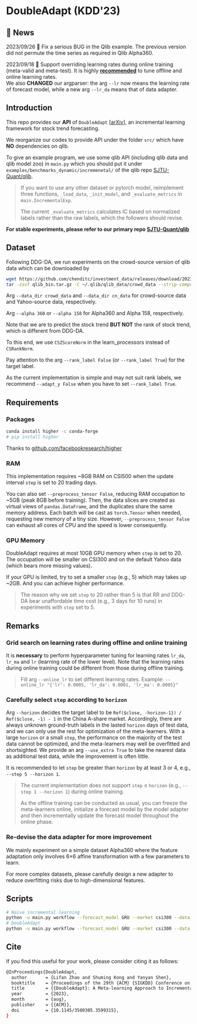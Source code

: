 # DoubleAdapt (KDD'23)

## :newspaper: News
2023/09/26 :hammer: Fix a serious BUG in the Qlib example. 
The previous version did not permute the time series as required in Qlib Alpha360.

2023/09/18 :hammer: Support overriding learning rates during online training (meta-valid and meta-test). 
It is highly [**recommended**](#remarks) to tune offline and online learning rates.  
We also **CHANGED** our argparser: the arg `--lr` now means the learning rate of forecast model, while a new arg `--lr_da` means that of data adapter. 

## Introduction
This repo provides our **API** of `DoubleAdapt` [[arXiv](https://arxiv.org/abs/2306.09862)], an incremental learning framework for stock trend forecasting.

We reorganize our codes to provide API under the folder `src/` which have **NO** dependencies on qlib.

To give an example program, we use some qlib API (including qlib data and qlib model zoo) in `main.py` 
which you should put it under `examples/benchmarks_dynamic/incremenetal/` of the qlib repo [SJTU-Quant/qlib](https://github.com/SJTU-Quant/qlib/tree/main/examples/benchmarks_dynamic/incremental).

> If you want to use any other dataset or pytorch model, 
> reimplement three functions, `_load_data`, `_init_model`, and `_evaluate_metrics` in `main.IncrementalExp`.
>
> The current `_evaluate_metrics` calculates IC based on normalized labels rather than the raw labels, which the followers should revise.

**For stable experiments, please refer to our primary repo [SJTU-Quant/qlib](https://github.com/SJTU-Quant/qlib/tree/main/examples/benchmarks_dynamic/incremental)** 

## Dataset
Following DDG-DA, we run experiments on the crowd-source version of qlib data which can be downloaded by
```bash
wget https://github.com/chenditc/investment_data/releases/download/2023-06-01/qlib_bin.tar.gz
tar -zxvf qlib_bin.tar.gz -C ~/.qlib/qlib_data/crowd_data --strip-components=2
```
Arg `--data_dir crowd_data` and `--data_dir cn_data` for crowd-source data and Yahoo-source data, respectively.

Arg `--alpha 360` or `--alpha 158` for Alpha360 and Alpha 158, respectively. 
 
Note that we are to predict the stock trend **BUT NOT** the rank of stock trend, which is different from DDG-DA.

To this end, we use `CSZScoreNorm` in the learn_processors instead of `CSRankNorm`.

Pay attention to the arg `--rank_label False` (or `--rank_label True`) for the target label. 

As the current implementation is simple and may not suit rank labels, we recommend `--adapt_y False` when you have to set `--rank_label True`.  

## Requirements

### Packages
```bash
conda install higher -c conda-forge
# pip install higher
```
Thanks to [github.com/facebookresearch/higher](https://github.com/facebookresearch/higher)

### RAM

This implementation requires ~8GB RAM on CSI500 when the update interval `step` is set to 20 trading days.

You can also set `--preprocess_tensor False`, reducing RAM occupation to ~5GB (peak 8GB before training). 
Then, the data slices are created as virtual views of `pandas.DataFrame`, and the duplicates share the same memory address. 
Each batch will be cast as `torch.Tensor` when needed, requesting new memory of a tiny size.
However, `--preprocess_tensor False` can exhaust all cores of CPU and the speed is lower consequently.

### GPU Memory
DoubleAdapt requires at most 10GB GPU memory when `step` is set to 20. 
The occupation will be smaller on CSI300 and on the default Yahoo data (which bears more missing values).

If your GPU is limited, try to set a smaller `step` (e.g., 5) which may takes up ~2GB. And you can achieve higher performance.

> The reason why we set `step` to 20 rather than 5 is that 
RR and DDG-DA bear unaffordable time cost (e.g., 3 days for 10 runs) in experiments with `step` set to 5.   

## Remarks <a id="remarks"></a>
### Grid search on learning rates during offline and online training
It is **necessary** to perform hyperparameter tuning for learning rates `lr_da`, `lr_ma` and `lr` (learning rate of the lower level). 
Note that the learning rates during online training could be different from those during offline training.

> Fill arg `--online_lr` to set different learning rates.
> Example: `--online_lr "{'lr': 0.0005, 'lr_da': 0.0001, 'lr_ma': 0.0005}"`

### Carefully select `step` according to `horizon`
Arg `--horizon` decides the target label to be `Ref($close, -horizon-1}) / Ref($close, -1) - 1` in the China A-share market. 
Accordingly, there are always unknown ground-truth labels in the lasted `horizon` days of test data, and we can only use the rest for optimization of the meta-learners.
With a large `horizon` or a small `step`, the performance on the majority of the test data cannot be optimized, 
and the meta-learners may well be overfitted and shortsighted.
We provide an arg `--use_extra True` to take the nearest data as additional test data, while the improvement is often little.

It is recommended to let `step` be greater than `horizon` by at least 3 or 4, e.g., `--step 5 --horizon 1`.

> The current implementation does not support `step` $\le$ `horizon` (e.g., `--step 1 --horizon 1`) during online training.
> 
> As the offline training can be conducted as usual, you can freeze the meta-learners online, initialize a forecast model by the model adapter and then incrementally update the forecast model throughout the online phase.

### Re-devise the data adapter for more improvement
We mainly experiment on a simple dataset Alpha360 where the feature adaptation only involves 6$\times$6 affine transformation with a few parameters to learn.

For more complex datasets, please carefully design a new adapter to reduce overfitting risks due to high-dimensional features.

## Scripts
```bash
# Naive incremental learning
python -u main.py workflow --forecast_model GRU --market csi300 --data_dir crowd_data --rank_label False --naive True
# DoubleAdapt
python -u main.py workflow --forecast_model GRU --market csi300 --data_dir crowd_data --rank_label False -num_head 8 --tau 10
```
## Cite
If you find this useful for your work, please consider citing it as follows:
```bash
@InProceedings{DoubleAdapt,
  author       = {Lifan Zhao and Shuming Kong and Yanyan Shen},
  booktitle    = {Proceedings of the 29th {ACM} {SIGKDD} Conference on Knowledge Discovery and Data Mining},
  title        = {{DoubleAdapt}: A Meta-learning Approach to Incremental Learning for Stock Trend Forecasting},
  year         = {2023},
  month        = {aug},
  publisher    = {{ACM}},
  doi          = {10.1145/3580305.3599315},
}
```
